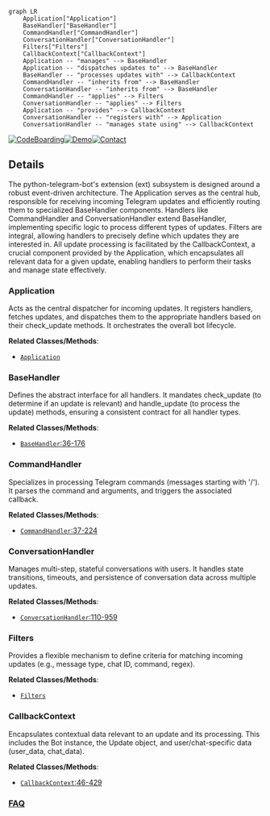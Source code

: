```mermaid
graph LR
    Application["Application"]
    BaseHandler["BaseHandler"]
    CommandHandler["CommandHandler"]
    ConversationHandler["ConversationHandler"]
    Filters["Filters"]
    CallbackContext["CallbackContext"]
    Application -- "manages" --> BaseHandler
    Application -- "dispatches updates to" --> BaseHandler
    BaseHandler -- "processes updates with" --> CallbackContext
    CommandHandler -- "inherits from" --> BaseHandler
    ConversationHandler -- "inherits from" --> BaseHandler
    CommandHandler -- "applies" --> Filters
    ConversationHandler -- "applies" --> Filters
    Application -- "provides" --> CallbackContext
    ConversationHandler -- "registers with" --> Application
    ConversationHandler -- "manages state using" --> CallbackContext
```

[![CodeBoarding](https://img.shields.io/badge/Generated%20by-CodeBoarding-9cf?style=flat-square)](https://github.com/CodeBoarding/GeneratedOnBoardings)[![Demo](https://img.shields.io/badge/Try%20our-Demo-blue?style=flat-square)](https://www.codeboarding.org/demo)[![Contact](https://img.shields.io/badge/Contact%20us%20-%20contact@codeboarding.org-lightgrey?style=flat-square)](mailto:contact@codeboarding.org)

## Details

The python-telegram-bot's extension (ext) subsystem is designed around a robust event-driven architecture. The Application serves as the central hub, responsible for receiving incoming Telegram updates and efficiently routing them to specialized BaseHandler components. Handlers like CommandHandler and ConversationHandler extend BaseHandler, implementing specific logic to process different types of updates. Filters are integral, allowing handlers to precisely define which updates they are interested in. All update processing is facilitated by the CallbackContext, a crucial component provided by the Application, which encapsulates all relevant data for a given update, enabling handlers to perform their tasks and manage state effectively.

### Application
Acts as the central dispatcher for incoming updates. It registers handlers, fetches updates, and dispatches them to the appropriate handlers based on their check_update methods. It orchestrates the overall bot lifecycle.


**Related Classes/Methods**:

- <a href="https://github.com/python-telegram-bot/python-telegram-bot/blob/master/examples/arbitrarycallbackdatabot.py" target="_blank" rel="noopener noreferrer">`Application`</a>


### BaseHandler
Defines the abstract interface for all handlers. It mandates check_update (to determine if an update is relevant) and handle_update (to process the update) methods, ensuring a consistent contract for all handler types.


**Related Classes/Methods**:

- <a href="https://github.com/python-telegram-bot/python-telegram-bot/blob/master/src/telegram/ext/_handlers/basehandler.py#L36-L176" target="_blank" rel="noopener noreferrer">`BaseHandler`:36-176</a>


### CommandHandler
Specializes in processing Telegram commands (messages starting with '/'). It parses the command and arguments, and triggers the associated callback.


**Related Classes/Methods**:

- <a href="https://github.com/python-telegram-bot/python-telegram-bot/blob/master/src/telegram/ext/_handlers/commandhandler.py#L37-L224" target="_blank" rel="noopener noreferrer">`CommandHandler`:37-224</a>


### ConversationHandler
Manages multi-step, stateful conversations with users. It handles state transitions, timeouts, and persistence of conversation data across multiple updates.


**Related Classes/Methods**:

- <a href="https://github.com/python-telegram-bot/python-telegram-bot/blob/master/src/telegram/ext/_handlers/conversationhandler.py#L110-L959" target="_blank" rel="noopener noreferrer">`ConversationHandler`:110-959</a>


### Filters
Provides a flexible mechanism to define criteria for matching incoming updates (e.g., message type, chat ID, command, regex).


**Related Classes/Methods**:

- <a href="https://github.com/python-telegram-bot/python-telegram-bot/blob/master/src/telegram/ext/_handlers/commandhandler.py" target="_blank" rel="noopener noreferrer">`Filters`</a>


### CallbackContext
Encapsulates contextual data relevant to an update and its processing. This includes the Bot instance, the Update object, and user/chat-specific data (user_data, chat_data).


**Related Classes/Methods**:

- <a href="https://github.com/python-telegram-bot/python-telegram-bot/blob/master/src/telegram/ext/_callbackcontext.py#L46-L429" target="_blank" rel="noopener noreferrer">`CallbackContext`:46-429</a>




### [FAQ](https://github.com/CodeBoarding/GeneratedOnBoardings/tree/main?tab=readme-ov-file#faq)